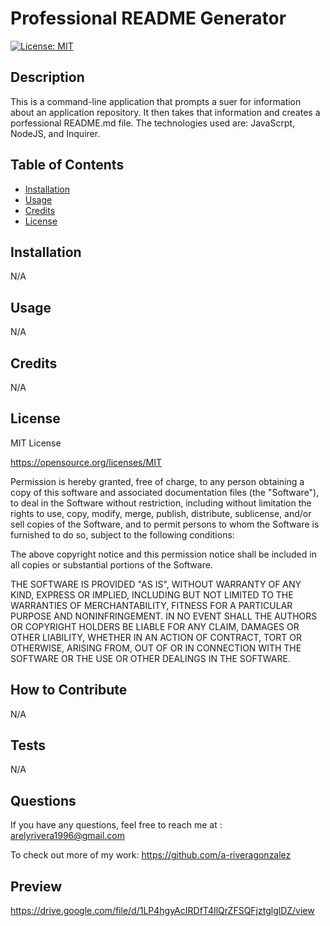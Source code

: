 # Professional README Generator
[![License: MIT](https://img.shields.io/badge/License-MIT-yellow.svg)](https://opensource.org/licenses/MIT)
## Description
This is a command-line application that prompts a suer for information about an application repository. It then takes that information and creates a porfessional README.md file. The technologies used are: JavaScrpt, NodeJS, and Inquirer.
## Table of Contents 
- [Installation](#installation)
- [Usage](#usage)
- [Credits](#credits)
- [License](#license)
## Installation
N/A
## Usage
N/A
## Credits
N/A
## License
MIT License

https://opensource.org/licenses/MIT

Permission is hereby granted, free of charge, to any person obtaining a copy of this software and associated documentation files (the "Software"), to deal in the Software without restriction, including without limitation the rights to use, copy, modify, merge, publish, distribute, sublicense, and/or sell copies of the Software, and to permit persons to whom the Software is furnished to do so, subject to the following conditions:

The above copyright notice and this permission notice shall be included in all copies or substantial portions of the Software.
    
THE SOFTWARE IS PROVIDED "AS IS", WITHOUT WARRANTY OF ANY KIND, EXPRESS OR IMPLIED, INCLUDING BUT NOT LIMITED TO THE WARRANTIES OF MERCHANTABILITY, FITNESS FOR A PARTICULAR PURPOSE AND NONINFRINGEMENT. IN NO EVENT SHALL THE AUTHORS OR COPYRIGHT HOLDERS BE LIABLE FOR ANY CLAIM, DAMAGES OR OTHER LIABILITY, WHETHER IN AN ACTION OF CONTRACT, TORT OR OTHERWISE, ARISING FROM, OUT OF OR IN CONNECTION WITH THE SOFTWARE OR THE USE OR OTHER DEALINGS IN THE SOFTWARE.
## How to Contribute
N/A
## Tests
N/A
## Questions
If you have any questions, feel free to reach me at : 
arelyrivera1996@gmail.com

To check out more of my work: 
https://github.com/a-riveragonzalez

## Preview
https://drive.google.com/file/d/1LP4hgyAcIRDfT4IlQrZFSQFjztglglDZ/view
